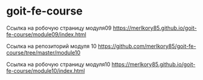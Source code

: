 # goit-fe-course















Ссылка на робочую страницу модуля09
https://merlkory85.github.io/goit-fe-course/module09/index.html

Ссылка на репозиторий модуля 10
https://github.com/merlkory85/goit-fe-course/tree/master/module10

Ссылка на робочую страницу модуля10
https://merlkory85.github.io/goit-fe-course/module10/index.html
